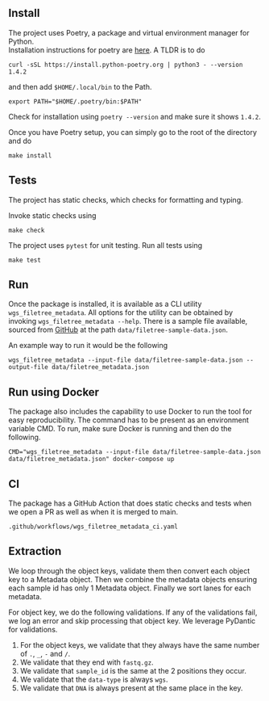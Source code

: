 ## Install

The project uses Poetry, a package and virtual environment manager for Python.  
Installation instructions for poetry are [here](https://python-poetry.org/docs/). 
A TLDR is to do 

```
curl -sSL https://install.python-poetry.org | python3 - --version 1.4.2
```

and then add `$HOME/.local/bin` to the Path. 
```
export PATH="$HOME/.poetry/bin:$PATH"
```

Check for installation using `poetry --version` and make sure it shows `1.4.2`.

Once you have Poetry setup, you can simply go to the root of the directory and do

```
make install
```

## Tests

The project has static checks, which checks for formatting and typing.

Invoke static checks using

```
make check
```

The project uses `pytest` for unit testing. Run all tests using

```
make test
```


## Run

Once the package is installed, it is available as a CLI utility `wgs_filetree_metadata`.
All options for the utility can be obtained by invoking `wgs_filetree_metadata --help`.
There is a sample file available, sourced from 
[GitHub](https://raw.githubusercontent.com/indivumed/application-exercises/master/filetree-sample-data.json)
at the path `data/filetree-sample-data.json`.

An example way to run it would be the following 

```
wgs_filetree_metadata --input-file data/filetree-sample-data.json --output-file data/filetree_metadata.json 
```


## Run using Docker

The package also includes the capability to use Docker to run the tool for easy reproducibility.
The command has to be present as an environment variable CMD.
To run, make sure Docker is running and then do the following.

```
CMD="wgs_filetree_metadata --input-file data/filetree-sample-data.json data/filetree_metadata.json" docker-compose up
```

## CI

The package has a GitHub Action that does static checks
and tests when we open a PR as well as when it is merged
to main.

```
.github/workflows/wgs_filetree_metadata_ci.yaml
```


## Extraction

We loop through the object keys, validate them then convert each
object key to a Metadata object. Then we combine the metadata objects
ensuring each sample id has only 1 Metadata object. 
Finally we sort lanes for each metadata.


For object key, we do the following validations.
If any of the validations fail, we log an error and skip processing
that object key.
We leverage PyDantic for validations.

1. For the object keys, we validate that they always have the same number of
`.`, `_`, `-` and `/`.
2. We validate that they end with `fastq.gz`.
3. We validate that `sample_id` is the same at the 2 positions they occur. 
4. We validate that the `data-type` is always `wgs`.
5. We validate that `DNA` is always present at the same place in the key.